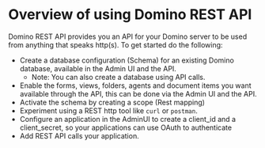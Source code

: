 # Overview of using Domino REST API

Domino REST API provides you an API for your Domino server to be used from anything that speaks http(s). To get started do the following:

- Create a database configuration (Schema) for an existing Domino database, available in the Admin UI and the API.
  - Note: You can also create a database using API calls.
- Enable the forms, views, folders, agents and document items you want available through the API, this can be done via the Admin UI and the API.
- Activate the schema by creating a scope (Rest mapping)
- Experiment using a REST http tool like `curl` or `postman`.
- Configure an application in the AdminUI to create a client_id and a client_secret, so your applications can use OAuth to authenticate
- Add REST API calls your application.

<!--See additional topics under this category for more information.-->